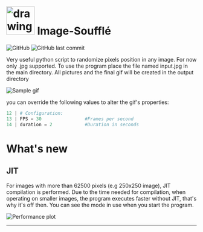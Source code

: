 # <img src="https://i.imgur.com/js2tatp.png" alt="drawing" width="75"/> Image-Soufflé


![GitHub](https://img.shields.io/github/license/artsergy/image-souffle) ![GitHub last commit](https://img.shields.io/github/last-commit/artsergy/image-souffle)

Very useful python script to randomize pixels position in any image. For now only .jpg supported. To use the program place the file named input.jpg in the main directory. All pictures and the final gif will be created in the output directory

![Sample gif](https://i.imgur.com/sEhaYFS.gif)

you can override the following values to alter the gif's properties:
```python
12 | # Configuration:
13 | FPS = 30                #Frames per second
14 | duration = 2            #Duration in seconds
```

# What's new

## JIT
For images with more than 62500 pixels (e.g 250x250 image), JIT compilation is performed. Due to the time needed for compilation, when operating on smaller images, the program executes faster without JIT, that's why it's off then. You can see the mode in use when you start the program.

![Performance plot](https://i.imgur.com/Dfmzo0P.png)


---

